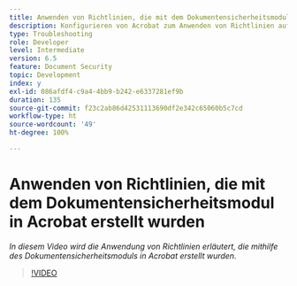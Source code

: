```yaml
---
title: Anwenden von Richtlinien, die mit dem Dokumentensicherheitsmodul in Acrobat erstellt wurden
description: Konfigurieren von Acrobat zum Anwenden von Richtlinien auf ein Dokument mithilfe der Dokumentensicherheit
type: Troubleshooting
role: Developer
level: Intermediate
version: 6.5
feature: Document Security
topic: Development
index: y
exl-id: 086afdf4-c9a4-4bb9-b242-e6337281ef9b
duration: 135
source-git-commit: f23c2ab86d42531113690df2e342c65060b5c7cd
workflow-type: ht
source-wordcount: '49'
ht-degree: 100%

---
```


# Anwenden von Richtlinien, die mit dem Dokumentensicherheitsmodul in Acrobat erstellt wurden

*In diesem Video wird die Anwendung von Richtlinien erläutert, die mithilfe des Dokumentensicherheitsmoduls in Acrobat erstellt wurden.*

>[!VIDEO](https://video.tv.adobe.com/v/335486?quality=12&learn=on)
